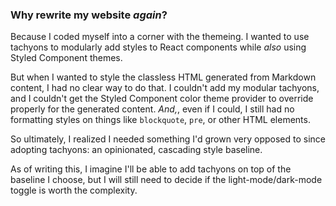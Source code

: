 ### Why rewrite my website _again_?

Because I coded myself into a corner with the themeing. I wanted to use tachyons to modularly add styles to React components while _also_ using Styled Component themes.

But when I wanted to style the classless HTML generated from Markdown content, I had no clear way to do that. I couldn't add my modular tachyons, and I couldn't get the Styled Component color theme provider to override properly for the generated content. _And,_, even if I could, I still had no formatting styles on things like `blockquote`, `pre`, or other HTML elements.

So ultimately, I realized I needed something I'd grown very opposed to since adopting tachyons: an opinionated, cascading style baseline.

As of writing this, I imagine I'll be able to add tachyons on top of the baseline I choose, but I will still need to decide if the light-mode/dark-mode toggle is worth the complexity.
